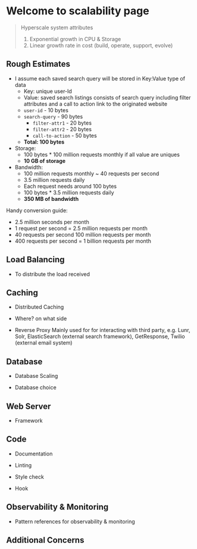 # Welcome to scalability page
> Hyperscale system attributes
> 1. Exponential growth in CPU & Storage
> 2. Linear growth rate in cost (build, operate, support, evolve)

## Rough Estimates 
* I assume each saved search query will be stored in Key:Value type of data
    * Key: unique user-Id 
    * Value: saved search listings consists of search query including filter attributes and a call to action link to the originated website
    * `user-id` - 10 bytes
    * `search-query` -  90 bytes 
        * `filter-attr1` - 20 bytes
        * `filter-attr2` - 20 bytes
        * `call-to-action` - 50 bytes
    * **Total: 100 bytes**
* Storage: 
    * 100 bytes * 100 million requests monthly if all value are uniques
    * **10 GB of storage**
* Bandwidth: 
    * 100 million requests monthly ~ 40 requests per second
    * 3.5 million requests daily
    * Each request needs around 100 bytes 
    * 100 bytes * 3.5 million requests daily
    * **350 MB of bandwidth**

Handy conversion guide: 
* 2.5 million seconds per month
* 1 request per second = 2.5 million requests per month
* 40 requests per second 100 million requests per month
* 400 requests per second = 1 billion requests per month
      


## Load Balancing
* To distribute the load received

## Caching
* Distributed Caching

* Where? on what side

* Reverse Proxy 
Mainly used for for interacting with third party, e.g. Lunr, Solr, ElasticSearch (external search framework), GetResponse, Twilio (external email system)

## Database
* Database Scaling

* Database choice

## Web Server

* Framework

## Code

* Documentation

* Linting

* Style check

* Hook

## Observability & Monitoring

* Pattern references for observability & monitoring

## Additional Concerns